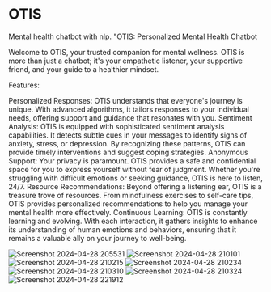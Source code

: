 # OTIS
Mental health chatbot with nlp.
"OTIS: Personalized Mental Health Chatbot

Welcome to OTIS, your trusted companion for mental wellness. OTIS is more than just a chatbot; it's your empathetic listener, your supportive friend, and your guide to a healthier mindset.

Features:

Personalized Responses: OTIS understands that everyone's journey is unique. With advanced algorithms, it tailors responses to your individual needs, offering support and guidance that resonates with you.
Sentiment Analysis: OTIS is equipped with sophisticated sentiment analysis capabilities. It detects subtle cues in your messages to identify signs of anxiety, stress, or depression. By recognizing these patterns, OTIS can provide timely interventions and suggest coping strategies.
Anonymous Support: Your privacy is paramount. OTIS provides a safe and confidential space for you to express yourself without fear of judgment. Whether you're struggling with difficult emotions or seeking guidance, OTIS is here to listen, 24/7.
Resource Recommendations: Beyond offering a listening ear, OTIS is a treasure trove of resources. From mindfulness exercises to self-care tips, OTIS provides personalized recommendations to help you manage your mental health more effectively.
Continuous Learning: OTIS is constantly learning and evolving. With each interaction, it gathers insights to enhance its understanding of human emotions and behaviors, ensuring that it remains a valuable ally on your journey to well-being.

![Screenshot 2024-04-28 205531](https://github.com/akanksharai01/OTIS/assets/95882386/88192346-46ef-48da-b8b5-79a35885ae5f)
![Screenshot 2024-04-28 210101](https://github.com/akanksharai01/OTIS/assets/95882386/dd348c5d-fa63-4c25-b580-e09d10d8adca)
![Screenshot 2024-04-28 210215](https://github.com/akanksharai01/OTIS/assets/95882386/5f058e46-de49-4740-8e15-52bfe318303c)
![Screenshot 2024-04-28 210234](https://github.com/akanksharai01/OTIS/assets/95882386/db341e1c-6c6c-4cd4-a249-94223d7048c8)
![Screenshot 2024-04-28 210310](https://github.com/akanksharai01/OTIS/assets/95882386/8a82d582-e0a4-4cd6-b7f9-d58ee8d700a8)
![Screenshot 2024-04-28 210324](https://github.com/akanksharai01/OTIS/assets/95882386/6f63b72f-2fc1-4191-b79e-3c494e3a51bd)
![Screenshot 2024-04-28 221912](https://github.com/akanksharai01/OTIS/assets/95882386/f51e3b23-7eab-4ffb-ac85-bf79d1f6e347)
